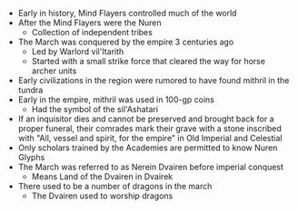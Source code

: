 - Early in history, Mind Flayers controlled much of the world
- After the Mind Flayers were the Nuren
	- Collection of independent tribes
- The March was conquered by the empire 3 centuries ago
	- Led by Warlord vil'Itarith
	- Started with a small strike force that cleared the way for horse archer units
- Early civilizations in the region were rumored to have found mithril in the tundra
- Early in the empire, mithril was used in 100-gp coins
	- Had the symbol of the sil'Ashatari
- If an inquisitor dies and cannot be preserved and brought back for a proper funeral, their comrades mark their grave with a stone inscribed with "All, vessel and spirit, for the empire" in Old Imperial and Celestial
- Only scholars trained by the Academies are permitted to know Nuren Glyphs
- The March was referred to as Nerein Dvairen before imperial conquest
	- Means Land of the Dvairen in Dvairek
- There used to be a number of dragons in the march
	- The Dvairen used to worship dragons